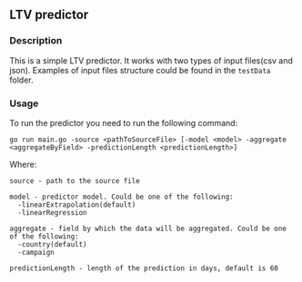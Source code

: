 LTV predictor
---
### Description
This is a simple LTV predictor. It works with two types of input files(csv and json). Examples of input files structure could be found in the `testData` folder.

### Usage
To run the predictor you need to run the following command:
```
go run main.go -source <pathToSourceFile> [-model <model> -aggregate <aggregateByField> -predictionLength <predictionLength>]
```
Where:
```
source - path to the source file
```
```
model - predictor model. Could be one of the following: 
  -linearExtrapolation(default)
  -linearRegression
```
```
aggregate - field by which the data will be aggregated. Could be one of the following: 
  -country(default)
  -campaign
```
```
predictionLength - length of the prediction in days, default is 60
```